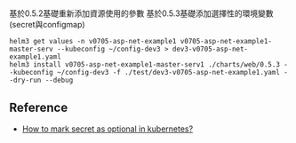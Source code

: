 ## 
基於0.5.2基礎重新添加資源使用的參數
基於0.5.3基礎添加選擇性的環境變數(secret與configmap)

```
helm3 get values -n v0705-asp-net-example1 v0705-asp-net-example1-master-serv --kubeconfig ~/config-dev3 > dev3-v0705-asp-net-example1.yaml
helm3 install v0705-asp-net-example1-master-serv1 ./charts/web/0.5.3 --kubeconfig ~/config-dev3 -f ./test/dev3-v0705-asp-net-example1.yaml --dry-run --debug
```

## Reference
* [How to mark secret as optional in kubernetes?](https://stackoverflow.com/questions/48208705/how-to-mark-secret-as-optional-in-kubernetes)
